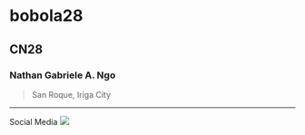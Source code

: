 # bobola28
## CN28
### **Nathan Gabriele A. Ngo**
>San Roque, Iriga City
---
Social Media
![](https://w0.peakpx.com/wallpaper/87/345/HD-wallpaper-cute-pikachu-pikachu-pokemon-artist-digital-art.jpg)

